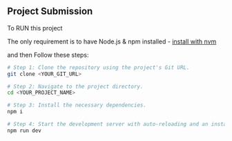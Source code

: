 ## Project Submission
To RUN this project 

The only requirement is to have Node.js & npm installed - [install with nvm](https://github.com/nvm-sh/nvm#installing-and-updating)

and then Follow these steps:

```sh
# Step 1: Clone the repository using the project's Git URL.
git clone <YOUR_GIT_URL>

# Step 2: Navigate to the project directory.
cd <YOUR_PROJECT_NAME>

# Step 3: Install the necessary dependencies.
npm i

# Step 4: Start the development server with auto-reloading and an instant preview.
npm run dev
```

